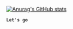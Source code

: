 [![Anurag's GitHub stats](https://github-readme-stats.vercel.app/api?username=leeyonghee1017)](https://github.com/anuraghazra/github-readme-stats)

**`Let's go`**